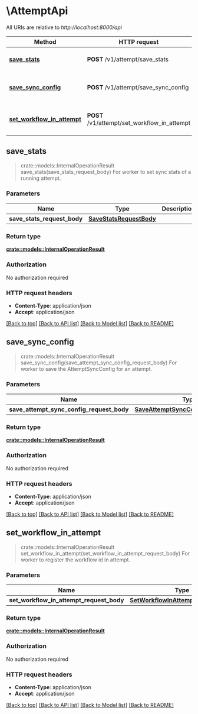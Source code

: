 # \AttemptApi

All URIs are relative to *http://localhost:8000/api*

Method | HTTP request | Description
------------- | ------------- | -------------
[**save_stats**](AttemptApi.md#save_stats) | **POST** /v1/attempt/save_stats | For worker to set sync stats of a running attempt.
[**save_sync_config**](AttemptApi.md#save_sync_config) | **POST** /v1/attempt/save_sync_config | For worker to save the AttemptSyncConfig for an attempt.
[**set_workflow_in_attempt**](AttemptApi.md#set_workflow_in_attempt) | **POST** /v1/attempt/set_workflow_in_attempt | For worker to register the workflow id in attempt.



## save_stats

> crate::models::InternalOperationResult save_stats(save_stats_request_body)
For worker to set sync stats of a running attempt.

### Parameters


Name | Type | Description  | Required | Notes
------------- | ------------- | ------------- | ------------- | -------------
**save_stats_request_body** | [**SaveStatsRequestBody**](SaveStatsRequestBody.md) |  | [required] |

### Return type

[**crate::models::InternalOperationResult**](InternalOperationResult.md)

### Authorization

No authorization required

### HTTP request headers

- **Content-Type**: application/json
- **Accept**: application/json

[[Back to top]](#) [[Back to API list]](../README.md#documentation-for-api-endpoints) [[Back to Model list]](../README.md#documentation-for-models) [[Back to README]](../README.md)


## save_sync_config

> crate::models::InternalOperationResult save_sync_config(save_attempt_sync_config_request_body)
For worker to save the AttemptSyncConfig for an attempt.

### Parameters


Name | Type | Description  | Required | Notes
------------- | ------------- | ------------- | ------------- | -------------
**save_attempt_sync_config_request_body** | [**SaveAttemptSyncConfigRequestBody**](SaveAttemptSyncConfigRequestBody.md) |  | [required] |

### Return type

[**crate::models::InternalOperationResult**](InternalOperationResult.md)

### Authorization

No authorization required

### HTTP request headers

- **Content-Type**: application/json
- **Accept**: application/json

[[Back to top]](#) [[Back to API list]](../README.md#documentation-for-api-endpoints) [[Back to Model list]](../README.md#documentation-for-models) [[Back to README]](../README.md)


## set_workflow_in_attempt

> crate::models::InternalOperationResult set_workflow_in_attempt(set_workflow_in_attempt_request_body)
For worker to register the workflow id in attempt.

### Parameters


Name | Type | Description  | Required | Notes
------------- | ------------- | ------------- | ------------- | -------------
**set_workflow_in_attempt_request_body** | [**SetWorkflowInAttemptRequestBody**](SetWorkflowInAttemptRequestBody.md) |  | [required] |

### Return type

[**crate::models::InternalOperationResult**](InternalOperationResult.md)

### Authorization

No authorization required

### HTTP request headers

- **Content-Type**: application/json
- **Accept**: application/json

[[Back to top]](#) [[Back to API list]](../README.md#documentation-for-api-endpoints) [[Back to Model list]](../README.md#documentation-for-models) [[Back to README]](../README.md)

